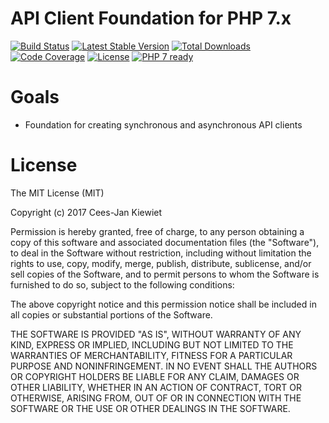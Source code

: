 # API Client Foundation for PHP 7.x

[![Build Status](https://travis-ci.org/php-api-clients/foundation.svg?branch=master)](https://travis-ci.org/php-api-clients/foundation)
[![Latest Stable Version](https://poser.pugx.org/api-clients/foundation/v/stable.png)](https://packagist.org/packages/api-clients/foundation)
[![Total Downloads](https://poser.pugx.org/api-clients/foundation/downloads.png)](https://packagist.org/packages/api-clients/foundation/stats)
[![Code Coverage](https://scrutinizer-ci.com/g/php-api-clients/foundation/badges/coverage.png?b=master)](https://scrutinizer-ci.com/g/php-api-clients/foundation/?branch=master)
[![License](https://poser.pugx.org/api-clients/foundation/license.png)](https://packagist.org/packages/api-clients/foundation)
[![PHP 7 ready](http://php7ready.timesplinter.ch/php-api-clients/foundation/badge.svg)](https://appveyor-ci.org/php-api-clients/foundation)


# Goals

* Foundation for creating synchronous and asynchronous API clients 

# License

The MIT License (MIT)

Copyright (c) 2017 Cees-Jan Kiewiet

Permission is hereby granted, free of charge, to any person obtaining a copy
of this software and associated documentation files (the "Software"), to deal
in the Software without restriction, including without limitation the rights
to use, copy, modify, merge, publish, distribute, sublicense, and/or sell
copies of the Software, and to permit persons to whom the Software is
furnished to do so, subject to the following conditions:

The above copyright notice and this permission notice shall be included in all
copies or substantial portions of the Software.

THE SOFTWARE IS PROVIDED "AS IS", WITHOUT WARRANTY OF ANY KIND, EXPRESS OR
IMPLIED, INCLUDING BUT NOT LIMITED TO THE WARRANTIES OF MERCHANTABILITY,
FITNESS FOR A PARTICULAR PURPOSE AND NONINFRINGEMENT. IN NO EVENT SHALL THE
AUTHORS OR COPYRIGHT HOLDERS BE LIABLE FOR ANY CLAIM, DAMAGES OR OTHER
LIABILITY, WHETHER IN AN ACTION OF CONTRACT, TORT OR OTHERWISE, ARISING FROM,
OUT OF OR IN CONNECTION WITH THE SOFTWARE OR THE USE OR OTHER DEALINGS IN THE
SOFTWARE.
